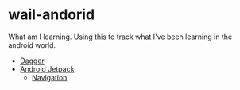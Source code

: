 # wail-andorid
What am I learning. Using this to track what I've been learning in the android world.

* [Dagger](https://github.com/google/dagger)
* [Android Jetpack](https://developer.android.com/jetpack/)
  * [Navigation](https://developer.android.com/topic/libraries/architecture/navigation/)
